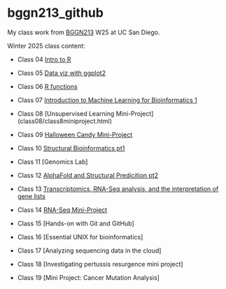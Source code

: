 # bggn213_github
My class work from [BGGN213](https://bioboot.github.io/bggn213_W25/) W25 at UC San Diego.


Winter 2025 class content:

- Class 04 [Intro to R](class04/class4.html)

- Class 05 [Data viz with ggplot2](class05/class5.html)

- Class 06 [R functions](class06/class6.html) 

- Class 07 [Introduction to Machine Learning for Bioinformatics 1](class07/class7MachineLearning.html)

- Class 08 [Unsupervised Learning Mini-Project] (class08/class8miniproject.html)

- Class 09 [Halloween Candy Mini-Project](class09/class9.html)

- Class 10 [Structural Bioinformatics pt1](class10/class10.html)

- Class 11 [Genomics Lab]

- Class 12 [AlphaFold and Structural Predicition pt2](class12/class12.html)

- Class 13 [Transcriptomics, RNA-Seq analysis, and the interpretation of gene lists](class13/class13.html)

- Class 14 [RNA-Seq Mini-Project](class14/class14.html)

- Class 15 [Hands-on with Git and GitHub]

- Class 16 [Essential UNIX for bioinformatics]

- Class 17 [Analyzing sequencing data in the cloud]

- Class 18 [Investigating pertussis resurgence mini project]

- Class 19 [Mini Project: Cancer Mutation Analysis]
